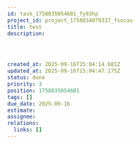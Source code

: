 ```yaml
---
id: task_1758035054601_fy93hp
project_id: project_1758034079337_fsocau
title: test
description: 




created_at: 2025-09-16T15:04:14.601Z
updated_at: 2025-09-16T15:04:47.175Z
status: done
priority: 3
position: 1758035054601
tags: []
due_date: 2025-09-16
estimate: 
assignee: 
relations:
  links: []
---
```






